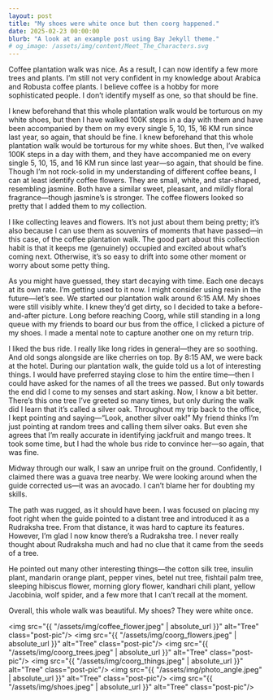 ```yaml
---
layout: post
title: "My shoes were white once but then coorg happened."
date: 2025-02-23 00:00:00
blurb: "A look at an example post using Bay Jekyll theme."
# og_image: /assets/img/content/Meet_The_Characters.svg
---
```


Coffee plantation walk was nice. As a result, I can now identify a few more trees and plants. I’m still not very confident in my knowledge about Arabica and Robusta coffee plants. I believe coffee is a hobby for more sophisticated people. I don’t identify myself as one, so that should be fine.

I knew beforehand that this whole plantation walk would be torturous on my white shoes, but then I have walked 100K steps in a day with them and have been accompanied by them on my every single 5, 10, 15, 16 KM run since last year, so again, that should be fine.
I knew beforehand that this whole plantation walk would be torturous for my white shoes. But then, I’ve walked 100K steps in a day with them, and they have accompanied me on every single 5, 10, 15, and 16 KM run since last year—so again, that should be fine. Though I’m not rock-solid in my understanding of different coffee beans, I can at least identify coffee flowers. They are small, white, and star-shaped, resembling jasmine. Both have a similar sweet, pleasant, and mildly floral fragrance—though jasmine’s is stronger. The coffee flowers looked so pretty that I added them to my collection.

I like collecting leaves and flowers. It’s not just about them being pretty; it’s also because I can use them as souvenirs of moments that have passed—in this case, of the coffee plantation walk. The good part about this collection habit is that it keeps me (genuinely) occupied and excited about what’s coming next. Otherwise, it’s so easy to drift into some other moment or worry about some petty thing.

As you might have guessed, they start decaying with time. Each one decays at its own rate. I’m getting used to it now. I might consider using resin in the future—let’s see.
We started our plantation walk around 6:15 AM. My shoes were still visibly white. I knew they’d get dirty, so I decided to take a before-and-after picture. Long before reaching Coorg, while still standing in a long queue with my friends to board our bus from the office, I clicked a picture of my shoes. I made a mental note to capture another one on my return trip.

I liked the bus ride. I really like long rides in general—they are so soothing. And old songs alongside are like cherries on top. By 8:15 AM, we were back at the hotel.
During our plantation walk, the guide told us a lot of interesting things. I would have preferred staying close to him the entire time—then I could have asked for the names of all the trees we passed. But only towards the end did I come to my senses and start asking. Now, I know a bit better. There’s this one tree I’ve greeted so many times, but only during the walk did I learn that it’s called a silver oak. Throughout my trip back to the office, I kept pointing and saying—“Look, another silver oak!” My friend thinks I’m just pointing at random trees and calling them silver oaks. But even she agrees that I’m really accurate in identifying jackfruit and mango trees. It took some time, but I had the whole bus ride to convince her—so again, that was fine.

Midway through our walk, I saw an unripe fruit on the ground. Confidently, I claimed there was a guava tree nearby. We were looking around when the guide corrected us—it was an avocado. I can’t blame her for doubting my skills.

The path was rugged, as it should have been. I was focused on placing my foot right when the guide pointed to a distant tree and introduced it as a Rudraksha tree. From that distance, it was hard to capture its features. However, I’m glad I now know there’s a Rudraksha tree. I never really thought about Rudraksha much and had no clue that it came from the seeds of a tree.

He pointed out many other interesting things—the cotton silk tree, insulin plant, mandarin orange plant, pepper vines, betel nut tree, fishtail palm tree, sleeping hibiscus flower, morning glory flower, kandhari chili plant, yellow Jacobinia, wolf spider, and a few more that I can’t recall at the moment.

Overall, this whole walk was beautiful. My shoes? They were white once.

<img src="{{ "/assets/img/coffee_flower.jpeg" | absolute_url }}" alt="Tree" class="post-pic"/>
<img src="{{ "/assets/img/coorg_flowers.jpeg" | absolute_url }}" alt="Tree" class="post-pic"/>
<img src="{{ "/assets/img/coorg_trees.jpeg" | absolute_url }}" alt="Tree" class="post-pic"/>
<img src="{{ "/assets/img/coorg_things.jpeg" | absolute_url }}" alt="Tree" class="post-pic"/>
<img src="{{ "/assets/img/photo_angle.jpeg" | absolute_url }}" alt="Tree" class="post-pic"/>
<img src="{{ "/assets/img/shoes.jpeg" | absolute_url }}" alt="Tree" class="post-pic"/>
